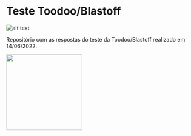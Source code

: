 # Teste Toodoo/Blastoff

![alt text](https://secureservercdn.net/198.71.233.110/73p.545.myftpupload.com/wp-content/uploads/2022/01/blastoff_logo_blue-1400x421.png)

Repositório com as respostas do teste da Toodoo/Blastoff realizado em 14/06/2022.

<img src="https://secureservercdn.net/198.71.233.110/73p.545.myftpupload.com/wp-content/uploads/2022/01/blastoff_logo_blue-1400x421.png" width=200px>

